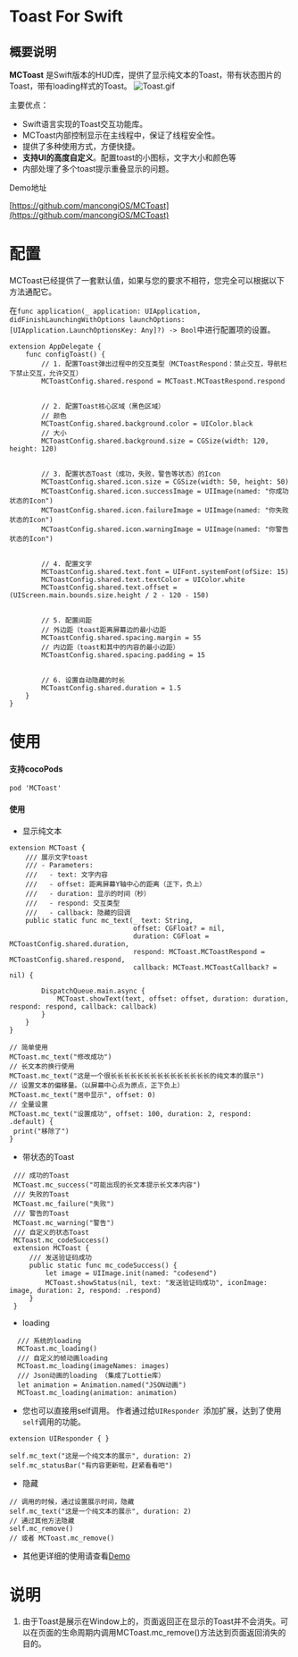 
# Toast For Swift


## 概要说明

**MCToast** 是Swift版本的HUD库，提供了显示纯文本的Toast，带有状态图片的Toast，带有loading样式的Toast。
![Toast.gif](https://upload-images.jianshu.io/upload_images/3424061-20f13f467069cc45.gif?imageMogr2/auto-orient/strip)


主要优点：

* Swift语言实现的Toast交互功能库。
* MCToast内部控制显示在主线程中，保证了线程安全性。
* 提供了多种使用方式，方便快捷。
* **支持UI的高度自定义**。配置toast的小图标，文字大小和颜色等
* 内部处理了多个toast提示重叠显示的问题。



Demo地址

[https://github.com/mancongiOS/MCToast](https://github.com/mancongiOS/MCToast)
 


# 配置
MCToast已经提供了一套默认值，如果与您的要求不相符，您完全可以根据以下方法通配它。
  
在`func application(_ application: UIApplication, didFinishLaunchingWithOptions launchOptions: [UIApplication.LaunchOptionsKey: Any]?) -> Bool`中进行配置项的设置。

```
extension AppDelegate {
    func configToast() {
        // 1. 配置Toast弹出过程中的交互类型（MCToastRespond：禁止交互，导航栏下禁止交互，允许交互）
        MCToastConfig.shared.respond = MCToast.MCToastRespond.respond
        
  
        // 2. 配置Toast核心区域（黑色区域）
        // 颜色
        MCToastConfig.shared.background.color = UIColor.black
        // 大小
        MCToastConfig.shared.background.size = CGSize(width: 120, height: 120)
        
        
        // 3. 配置状态Toast（成功，失败，警告等状态）的Icon
        MCToastConfig.shared.icon.size = CGSize(width: 50, height: 50)
        MCToastConfig.shared.icon.successImage = UIImage(named: "你成功状态的Icon")
        MCToastConfig.shared.icon.failureImage = UIImage(named: "你失败状态的Icon")
        MCToastConfig.shared.icon.warningImage = UIImage(named: "你警告状态的Icon")

        
        // 4. 配置文字
        MCToastConfig.shared.text.font = UIFont.systemFont(ofSize: 15)
        MCToastConfig.shared.text.textColor = UIColor.white
        MCToastConfig.shared.text.offset = (UIScreen.main.bounds.size.height / 2 - 120 - 150)
        
        
        // 5. 配置间距
        // 外边距（toast距离屏幕边的最小边距
        MCToastConfig.shared.spacing.margin = 55
        // 内边距（toast和其中的内容的最小边距）
        MCToastConfig.shared.spacing.padding = 15
        
        
        // 6. 设置自动隐藏的时长
        MCToastConfig.shared.duration = 1.5
    }
}
```


# 使用
#### 支持cocoPods

  ```
  pod 'MCToast'
  ```


#### 使用

* 显示纯文本

```
extension MCToast {
    /// 展示文字toast
    /// - Parameters:
    ///   - text: 文字内容
    ///   - offset: 距离屏幕Y轴中心的距离（正下，负上）
    ///   - duration: 显示的时间（秒）
    ///   - respond: 交互类型
    ///   - callback: 隐藏的回调
    public static func mc_text(_ text: String,
                               offset: CGFloat? = nil,
                               duration: CGFloat = MCToastConfig.shared.duration,
                               respond: MCToast.MCToastRespond = MCToastConfig.shared.respond,
                               callback: MCToast.MCToastCallback? = nil) {
        
        DispatchQueue.main.async {
            MCToast.showText(text, offset: offset, duration: duration, respond: respond, callback: callback)
        }
    }
}
```

  ```
// 简单使用
MCToast.mc_text("修改成功")
 // 长文本的换行使用
MCToast.mc_text("这是一个很长长长长长长长长长长长长长长长的纯文本的展示")
// 设置文本的偏移量。（以屏幕中心点为原点，正下负上）
MCToast.mc_text("居中显示", offset: 0)
// 全量设置
MCToast.mc_text("设置成功", offset: 100, duration: 2, respond: .default) {
   print("移除了")
}
```

* 带状态的Toast

 ```
  /// 成功的Toast
  MCToast.mc_success("可能出现的长文本提示长文本内容")
  /// 失败的Toast
  MCToast.mc_failure("失败")
  /// 警告的Toast
  MCToast.mc_warning("警告")
  /// 自定义的状态Toast
  MCToast.mc_codeSuccess()
  extension MCToast {
      /// 发送验证码成功
      public static func mc_codeSuccess() {
          let image = UIImage.init(named: "codesend")
          MCToast.showStatus(nil, text: "发送验证码成功", iconImage: image, duration: 2, respond: .respond)
      }
  }
```

* loading
```
  /// 系统的loading
  MCToast.mc_loading()
  /// 自定义的帧动画loading
  MCToast.mc_loading(imageNames: images)
  /// Json动画的loading （集成了Lottie库）
  let animation = Animation.named("JSON动画")
  MCToast.mc_loading(animation: animation) 
  ```


* 您也可以直接用self调用。
作者通过给`UIResponder `添加扩展，达到了使用`self`调用的功能。
```
extension UIResponder { }
```
```
self.mc_text("这是一个纯文本的展示", duration: 2)
self.mc_statusBar("有内容更新啦，赶紧看看吧")
```

* 隐藏
```
// 调用的时候，通过设置展示时间，隐藏
self.mc_text("这是一个纯文本的展示", duration: 2)
// 通过其他方法隐藏
self.mc_remove() 
// 或者 MCToast.mc_remove()
```


* 其他更详细的使用请查看[Demo](https://github.com/mancongiOS/MCToast)






# 说明
1. 由于Toast是展示在Window上的，页面返回正在显示的Toast并不会消失。可以在页面的生命周期内调用MCToast.mc_remove()方法达到页面返回消失的目的。

